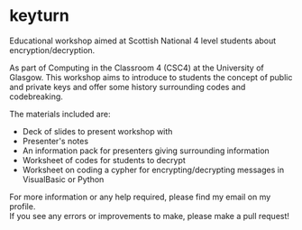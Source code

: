 keyturn
=======

Educational workshop aimed at Scottish National 4 level students about encryption/decryption.

As part of Computing in the Classroom 4 (CSC4) at the University of Glasgow. This workshop aims to introduce to students the concept of public and private keys and offer some history surrounding codes and codebreaking. 

The materials included are:
 - Deck of slides to present workshop with
 - Presenter's notes
 - An information pack for presenters giving surrounding information
 - Worksheet of codes for students to decrypt
 - Worksheet on coding a cypher for encrypting/decrypting messages in VisualBasic or Python

For more information or any help required, please find my email on my profile.  
If you see any errors or improvements to make, please make a pull request!
